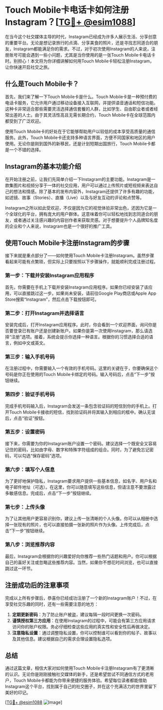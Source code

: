 # Touch Mobile卡电话卡如何注册Instagram？[[TG💪+ @esim1088](https://t.me/s/esim1088)]

在当今这个社交媒体主导的时代，Instagram已经成为许多人展示生活、分享创意的重要平台。无论是想记录旅行的点滴、分享美食的照片，还是寻找志同道合的朋友，Instagram都能满足你的需求。不过，对于初次使用Instagram的人来说，注册账号可能会遇到一些小问题，尤其是当你使用的是一张Touch Mobile卡电话卡时。别担心！本文将为你详细讲解如何用Touch Mobile卡轻松注册Instagram，让你快速开启社交之旅。

## 什么是Touch Mobile卡？

首先，我们来了解一下Touch Mobile卡是什么。Touch Mobile卡是一种预付费的电话卡服务，它允许用户通过移动设备接入互联网，并提供语音通话和短信功能。这种卡非常适合那些需要灵活选择通信套餐的人群，比如学生、自由职业者或者经常出差的人士。由于其灵活性高且无需长期合约，Touch Mobile卡在全球范围内都受到了广泛欢迎。

使用Touch Mobile卡的好处在于它能够帮助用户以较低的成本享受高质量的通信服务。此外，Touch Mobile卡还支持多种语言界面，方便不同国家和地区的用户使用。无论你是刚到国外的新移民，还是计划短期出国旅行，Touch Mobile卡都是一个不错的选择。

## Instagram的基本功能介绍

在开始注册之前，让我们先简单介绍一下Instagram的主要功能。Instagram是一款集图片和视频分享于一体的社交应用，用户可以通过上传照片或短视频来表达自己的想法和情感。除了基本的发布内容外，Instagram还提供了许多有趣的功能，如滤镜、故事（Stories）、直播（Live）以及与好友互动的评论和点赞等。

Instagram之所以如此受欢迎，不仅是因为它的视觉体验非常出色，还因为它是一个全球化的平台，拥有庞大的用户群体。这意味着你可以轻松地找到志同道合的朋友，或者通过关注感兴趣的内容创作者来获取灵感。对于想要提升个人品牌知名度的企业和个人来说，Instagram也是一个很好的推广工具。

## 使用Touch Mobile卡注册Instagram的步骤

接下来就是重点部分了——如何使用Touch Mobile卡注册Instagram。虽然步骤看起来可能有点繁琐，但实际上只要按照以下步骤操作，就能顺利完成注册过程。

### 第一步：下载并安装Instagram应用程序

首先，你需要在手机上下载并安装Instagram应用程序。如果你已经安装了该应用，可以直接跳过这一步。如果尚未安装，请前往Google Play商店或Apple App Store搜索“Instagram”，然后点击下载按钮即可。

### 第二步：打开Instagram并选择语言

安装完成后，打开Instagram应用程序。此时，你会看到一个欢迎界面，询问你是否要登录已有账户还是创建新账户。如果你是第一次使用Instagram，那么请选择“注册”选项。接着，系统会提示你选择一种语言。根据你的习惯选择合适的语言，例如中文或英文。

### 第三步：输入手机号码

在注册过程中，你需要输入一个有效的手机号码。这里的关键在于，你要确保这个号码是你正在使用的Touch Mobile卡绑定的号码。输入号码后，点击“下一步”按钮继续。

### 第四步：验证手机号码

完成手机号码输入后，Instagram会发送一条包含验证码的短信到你的手机上。打开Touch Mobile卡接收的短信，找到验证码并将其输入到相应的框中。确认无误后，点击“验证”按钮。

### 第五步：设置密码

接下来，你需要为你的Instagram账户设置一个密码。建议选择一个既安全又容易记住的密码，比如由字母、数字和特殊字符组成的组合。同时，为了避免忘记密码，可以勾选“保存密码”选项。

### 第六步：填写个人信息

为了更好地保护隐私，Instagram要求用户提供一些基本信息，如名字、用户名和电子邮件地址（可选）。在这里，你可以随意填写这些信息，但请注意不要泄露过多敏感信息。完成后，点击“下一步”按钮继续。

### 第七步：上传头像

为了让其他用户更容易识别你，建议上传一张清晰的个人头像。你可以从相册中选择一张现有的照片，也可以直接拍摄一张新的照片作为头像。上传完成后，点击“下一步”按钮继续。

### 第八步：浏览推荐内容

最后，Instagram会根据你的兴趣爱好向你推荐一些热门话题和用户。你可以根据自己的喜好关注或忽略这些推荐内容。当然，如果你不想花时间浏览，也可以直接跳过这一环节。

## 注册成功后的注意事项

完成以上所有步骤后，恭喜你已经成功注册了一个新的Instagram账户！不过，在享受社交乐趣的同时，还有一些需要注意的地方：

1. **定期更新密码**：为了防止账户被盗，建议每隔一段时间更换一次密码。
2. **谨慎授权第三方应用**：在使用Instagram的过程中，可能会有第三方应用请求访问你的账户权限。务必仔细检查这些应用的真实性和安全性后再做决定。
3. **注意隐私设置**：通过调整隐私设置，你可以控制谁可以看到你的帖子、故事以及其他信息。建议根据自己的需求合理设置隐私选项。

## 总结

通过这篇文章，相信大家对如何使用Touch Mobile卡注册Instagram有了更清晰的认识。无论你是刚刚接触社交媒体的新手，还是希望尝试不同通信方式的老用户，Touch Mobile卡都能为你带来便捷的服务体验。希望每位读者都能借助Instagram这个平台，找到属于自己的社交圈子，并在这个充满活力的世界里留下美好的印记。

[[TG💪+ @esim1088](https://t.me/s/esim1088) ![Image](https://i.postimg.cc/4NQfJmqS/Snipaste-2025-05-13-00-14-12.png)]